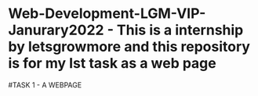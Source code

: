 # Web-Development-LGM-VIP-Janurary2022 - This is a internship by letsgrowmore and this repository is for my Ist task as a web page 
#TASK 1 - A WEBPAGE
